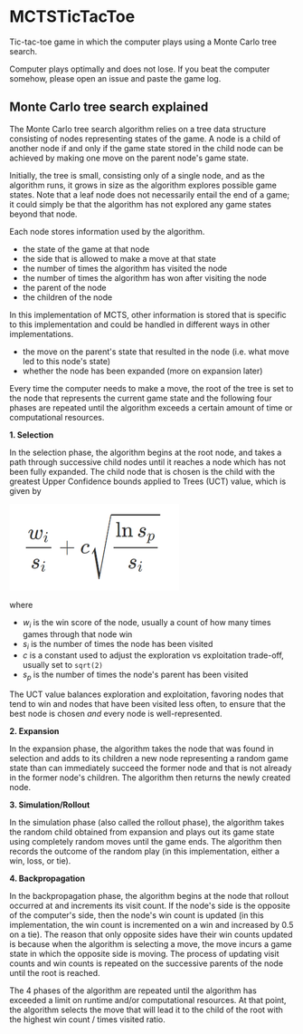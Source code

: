# MCTSTicTacToe
Tic-tac-toe game in which the computer plays using a Monte Carlo tree search.

Computer plays optimally and does not lose. If you beat the computer somehow, please open an issue and paste the game log.

## Monte Carlo tree search explained

The Monte Carlo tree search algorithm relies on a tree data structure consisting of nodes representing states of the game. A node is a child of another node if and only if the game state stored in the child node can be achieved by making one move on the parent node's game state.

Initially, the tree is small, consisting only of a single node, and as the algorithm runs, it grows in size as the algorithm explores possible game states. Note that a leaf node does not necessarily entail the end of a game; it could simply be that the algorithm has not explored any game states beyond that node.

Each node stores information used by the algorithm.

- the state of the game at that node
- the side that is allowed to make a move at that state
- the number of times the algorithm has visited the node
- the number of times the algorithm has won after visiting the node
- the parent of the node
- the children of the node

In this implementation of MCTS, other information is stored that is specific to this implementation and could be handled in different ways in other implementations.

- the move on the parent's state that resulted in the node (i.e. what move led to this node's state)
- whether the node has been expanded (more on expansion later)

Every time the computer needs to make a move, the root of the tree is set to the node that represents the current game state and the following four phases are repeated until the algorithm exceeds a certain amount of time or computational resources.

**1. Selection**

In the selection phase, the algorithm begins at the root node, and takes a path through successive child nodes until it reaches a node which has not been fully expanded. The child node that is chosen is the child with the greatest Upper Confidence bounds applied to Trees (UCT) value, which is given by

![uct](assets/uct.png)

where

- *w<sub>i</sub>* is the win score of the node, usually a count of how many times games through that node win
- *s<sub>i</sub>* is the number of times the node has been visited
- *c* is a constant used to adjust the exploration vs exploitation trade-off, usually set to `sqrt(2)`
- *s<sub>p</sub>* is the number of times the node's parent has been visited

The UCT value balances exploration and exploitation, favoring nodes that tend to win and nodes that have been visited less often, to ensure that the best node is chosen *and* every node is well-represented.

**2. Expansion**

In the expansion phase, the algorithm takes the node that was found in selection and adds to its children a new node representing a random game state than can immediately succeed the former node and that is not already in the former node's children. The algorithm then returns the newly created node.

**3. Simulation/Rollout**

In the simulation phase (also called the rollout phase), the algorithm takes the random child obtained from expansion and plays out its game state using completely random moves until the game ends. The algorithm then records the outcome of the random play (in this implementation, either a win, loss, or tie).
    
**4. Backpropagation**

In the backpropagation phase, the algorithm begins at the node that rollout occurred at and increments its visit count. If the node's side is the opposite of the computer's side, then the node's win count is updated (in this implementation, the win count is incremented on a win and increased by 0.5 on a tie). The reason that only opposite sides have their win counts updated is because when the algorithm is selecting a move, the move incurs a game state in which the opposite side is moving. The process of updating visit counts and win counts is repeated on the successive parents of the node until the root is reached.

The 4 phases of the algorithm are repeated until the algorithm has exceeded a limit on runtime and/or computational resources. At that point, the algorithm selects the move that will lead it to the child of the root with the highest win count / times visited ratio.
